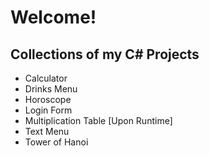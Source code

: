 
# Welcome!

## Collections of my C# Projects

  * Calculator
  * Drinks Menu
  * Horoscope
  * Login Form
  * Multiplication Table [Upon Runtime]
  * Text Menu
  * Tower of Hanoi
  
